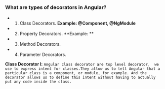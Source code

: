 ### What are types of decorators in Angular?
- 1. Class Decorators. **Example: @Component, @NgModule**
- 2. Property Decorators. **Example: **
- 3. Method Decorators.
- 4. Parameter Decorators.

**Class Decorator l:** `Angular class decorator are top level decorator,  we use to express intent for classes.They allow us to tell Angular that a particular class is a component, or module, for example. And the decorator allows us to define this intent without having to actually put any code inside the class.`

